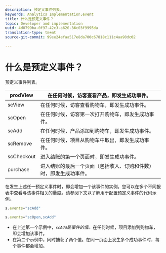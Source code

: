 ```yaml
---
description: 预定义事件列表。
keywords: Analytics Implementation;event
title: 什么是预定义事件？
topic: Developer and implementation
uuid: 4d0799ba-0f97-42c3-a620-36c03f9995da
translation-type: tm+mt
source-git-commit: 99ee24efaa517e8da700c67818c111c4aa90dc02

---
```



# 什么是预定义事件？

预定义事件列表。

| prodView | 在任何时候，访客查看产品，即发生成功事件。 |
|---|---|
| scView | 在任何时候，访客查看购物车，即发生成功事件。 |
| scOpen | 在任何时候，访客第一次打开购物车，即发生成功事件。 |
| scAdd | 在任何时候，产品添加到购物车，即发生成功事件。 |
| scRemove | 在任何时候，项目从购物车中取出，即发生成功事件。 |
| scCheckout | 进入结账的第一个页面时，即发生成功事件。 |
| purchase | 进入结账的最后一个页面（包括收入、订购和件数）时，即发生成功事件。 |

在发生上述任一预定义事件时，即会增加一个该事件的实例。您可以在多个不同报表中查看与该事件相关的量度。请参阅下文以了解用于配置预定义事件的代码示例。

```js
s.events="scAdd"
```

```js
s.events="scOpen,scAdd"
```

* 在上述第一个示例中，*`scAdd`是事件的值。*&#x200B;在任何时候，项目添加到购物车，即会增加该事件。
* 在第二个示例中，同时捕获了两个值。在同一页面上发生多个成功事件时，每个事件都会增加。

